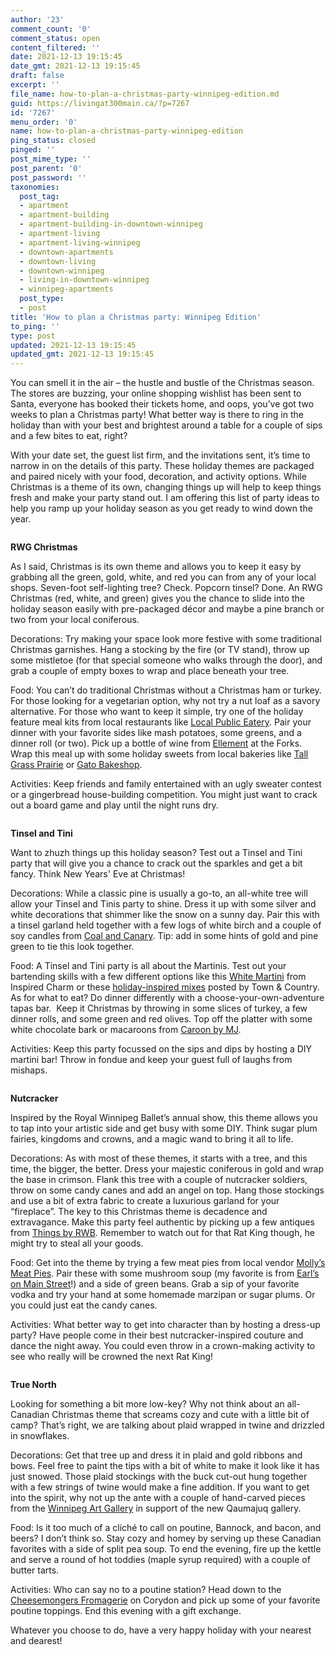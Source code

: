 ```yaml
---
author: '23'
comment_count: '0'
comment_status: open
content_filtered: ''
date: 2021-12-13 19:15:45
date_gmt: 2021-12-13 19:15:45
draft: false
excerpt: ''
file_name: how-to-plan-a-christmas-party-winnipeg-edition.md
guid: https://livingat300main.ca/?p=7267
id: '7267'
menu_order: '0'
name: how-to-plan-a-christmas-party-winnipeg-edition
ping_status: closed
pinged: ''
post_mime_type: ''
post_parent: '0'
post_password: ''
taxonomies:
  post_tag:
  - apartment
  - apartment-building
  - apartment-building-in-downtown-winnipeg
  - apartment-living
  - apartment-living-winnipeg
  - downtown-apartments
  - downtown-living
  - downtown-winnipeg
  - living-in-downtown-winnipeg
  - winnipeg-apartments
  post_type:
  - post
title: 'How to plan a Christmas party: Winnipeg Edition'
to_ping: ''
type: post
updated: 2021-12-13 19:15:45
updated_gmt: 2021-12-13 19:15:45
---
```

<!-- wp:paragraph -->
<p>You can smell it in the air – the hustle and bustle of the Christmas season. The stores are buzzing, your online shopping wishlist has been sent to Santa, everyone has booked their tickets home, and oops, you’ve got two weeks to plan a Christmas party! What better way is there to ring in the holiday than with your best and brightest around a table for a couple of sips and a few bites to eat, right?</p>
<!-- /wp:paragraph -->

<!-- wp:paragraph -->
<p>With your date set, the guest list firm, and the invitations sent, it’s time to narrow in on the details of this party. These holiday themes are packaged and paired nicely with your food, decoration, and activity options. While Christmas is a theme of its own, changing things up will help to keep things fresh and make your party stand out. I am offering this list of party ideas to help you ramp up your holiday season as you get ready to wind down the year.</p>
<!-- /wp:paragraph -->

<!-- wp:image {"id":7268,"sizeSlug":"large","linkDestination":"none"} -->
<figure class="wp-block-image size-large"><img src="https://livingat300main.ca/wp-content/uploads/2021/12/Xmasparty1-1024x744.jpg" alt="" class="wp-image-7268"/></figure>
<!-- /wp:image -->

<!-- wp:paragraph -->
<p><strong>RWG Christmas</strong></p>
<!-- /wp:paragraph -->

<!-- wp:paragraph -->
<p>As I said, Christmas is its own theme and allows you to keep it easy by grabbing all the green, gold, white, and red you can from any of your local shops. Seven-foot self-lighting tree? Check. Popcorn tinsel? Done. An RWG Christmas (red, white, and green) gives you the chance to slide into the holiday season easily with pre-packaged décor and maybe a pine branch or two from your local coniferous.</p>
<!-- /wp:paragraph -->

<!-- wp:paragraph -->
<p>Decorations: Try making your space look more festive with some traditional Christmas garnishes. Hang a stocking by the fire (or TV stand), throw up some mistletoe (for that special someone who walks through the door), and grab a couple of empty boxes to wrap and place beneath your tree.</p>
<!-- /wp:paragraph -->

<!-- wp:paragraph -->
<p>Food: You can’t do traditional Christmas without a Christmas ham or turkey. For those looking for a vegetarian option, why not try a nut loaf as a savory alternative. For those who want to keep it simple, try one of the holiday feature meal kits from local restaurants like <a href="https://localpubliceatery.com/" target="_blank" rel="noreferrer noopener nofollow">Local Public Eatery</a>. Pair your dinner with your favorite sides like mash potatoes, some greens, and a dinner roll (or two). Pick up a bottle of wine from <a href="https://www.ellementwine.ca/" target="_blank" rel="noreferrer noopener nofollow">Ellement</a> at the Forks. Wrap this meal up with some holiday sweets from local bakeries like <a href="https://tallgrassbakery.ca/" target="_blank" rel="noreferrer noopener nofollow">Tall Grass Prairie</a> or <a href="https://www.xn--gtowpg-wta.com/" target="_blank" rel="noreferrer noopener nofollow">Gato Bakeshop</a>.</p>
<!-- /wp:paragraph -->

<!-- wp:paragraph -->
<p>Activities: Keep friends and family entertained with an ugly sweater contest or a gingerbread house-building competition. You might just want to crack out a board game and play until the night runs dry. &nbsp;</p>
<!-- /wp:paragraph -->

<!-- wp:image {"id":7269,"sizeSlug":"large","linkDestination":"none"} -->
<figure class="wp-block-image size-large"><img src="https://livingat300main.ca/wp-content/uploads/2021/12/Xmasparty2-1024x744.jpg" alt="" class="wp-image-7269"/></figure>
<!-- /wp:image -->

<!-- wp:paragraph -->
<p><strong>Tinsel and Tini</strong></p>
<!-- /wp:paragraph -->

<!-- wp:paragraph -->
<p>Want to zhuzh things up this holiday season? Test out a Tinsel and Tini party that will give you a chance to crack out the sparkles and get a bit fancy. Think New Years' Eve at Christmas!</p>
<!-- /wp:paragraph -->

<!-- wp:paragraph -->
<p>Decorations: While a classic pine is usually a go-to, an all-white tree will allow your Tinsel and Tinis party to shine. Dress it up with some silver and white decorations that shimmer like the snow on a sunny day. Pair this with a tinsel garland held together with a few logs of white birch and a couple of soy candles from <a href="https://www.coalandcanary.com/" target="_blank" rel="noreferrer noopener nofollow">Coal and Canary</a>. Tip: add in some hints of gold and pine green to tie this look together.</p>
<!-- /wp:paragraph -->

<!-- wp:paragraph -->
<p>Food: A Tinsel and Tini party is all about the Martinis. Test out your bartending skills with a few different options like this <a href="https://inspiredbycharm.com/white-christmas-martini/" target="_blank" rel="noreferrer noopener nofollow">White Martini</a> from Inspired Charm or these <a href="https://www.townandcountrymag.com/leisure/drinks/g2881/christmas-martinis/" target="_blank" rel="noreferrer noopener nofollow">holiday-inspired mixes</a> posted by Town &amp; Country. As for what to eat? Do dinner differently with a choose-your-own-adventure tapas bar. &nbsp;Keep it Christmas by throwing in some slices of turkey, a few dinner rolls, and some green and red olives. Top off the platter with some white chocolate bark or macaroons from <a href="https://www.caroonbymj.com/" target="_blank" rel="noreferrer noopener nofollow">Caroon by MJ</a>.</p>
<!-- /wp:paragraph -->

<!-- wp:paragraph -->
<p>Activities: Keep this party focussed on the sips and dips by hosting a DIY martini bar! Throw in fondue and keep your guest full of laughs from mishaps.</p>
<!-- /wp:paragraph -->

<!-- wp:image {"id":7270,"sizeSlug":"large","linkDestination":"none"} -->
<figure class="wp-block-image size-large"><img src="https://livingat300main.ca/wp-content/uploads/2021/12/Xmasparty3-1024x744.jpg" alt="" class="wp-image-7270"/></figure>
<!-- /wp:image -->

<!-- wp:paragraph -->
<p><strong>Nutcracker</strong></p>
<!-- /wp:paragraph -->

<!-- wp:paragraph -->
<p>Inspired by the Royal Winnipeg Ballet’s annual show, this theme allows you to tap into your artistic side and get busy with some DIY. Think sugar plum fairies, kingdoms and crowns, and a magic wand to bring it all to life.</p>
<!-- /wp:paragraph -->

<!-- wp:paragraph -->
<p>Decorations: As with most of these themes, it starts with a tree, and this time, the bigger, the better. Dress your majestic coniferous in gold and wrap the base in crimson. Flank this tree with a couple of nutcracker soldiers, throw on some candy canes and add an angel on top. Hang those stockings and use a bit of extra fabric to create a luxurious garland for your “fireplace”. The key to this Christmas theme is decadence and extravagance. Make this party feel authentic by picking up a few antiques from <a href="https://www.thingsforrwb.com/?fbclid=IwAR0S4bGw8NmQXGkstmSPZXXLDCqKBrsirUodsSPo1lgxDmtvcWvomNqOR28" target="_blank" rel="noreferrer noopener nofollow">Things by RWB</a>. Remember to watch out for that Rat King though, he might try to steal all your goods.</p>
<!-- /wp:paragraph -->

<!-- wp:paragraph -->
<p>Food: Get into the theme by trying a few meat pies from local vendor <a href="http://www.mollysmeatpies.com/" target="_blank" rel="noreferrer noopener nofollow">Molly’s Meat Pies</a>. Pair these with some mushroom soup (my favorite is from <a href="https://earls.ca/locations/main-street/" target="_blank" rel="noreferrer noopener nofollow">Earl’s on Main Street</a>!) and a side of green beans. Grab a sip of your favorite vodka and try your hand at some homemade marzipan or sugar plums. Or you could just eat the candy canes.</p>
<!-- /wp:paragraph -->

<!-- wp:paragraph -->
<p>Activities: What better way to get into character than by hosting a dress-up party? Have people come in their best nutcracker-inspired couture and dance the night away. You could even throw in a crown-making activity to see who really will be crowned the next Rat King!</p>
<!-- /wp:paragraph -->

<!-- wp:image {"id":7272,"sizeSlug":"large","linkDestination":"none"} -->
<figure class="wp-block-image size-large"><img src="https://livingat300main.ca/wp-content/uploads/2021/12/Xmasparty4-1-1024x744.jpg" alt="" class="wp-image-7272"/></figure>
<!-- /wp:image -->

<!-- wp:paragraph -->
<p><strong>True North</strong></p>
<!-- /wp:paragraph -->

<!-- wp:paragraph -->
<p>Looking for something a bit more low-key? Why not think about an all-Canadian Christmas theme that screams cozy and cute with a little bit of camp? That’s right, we are talking about plaid wrapped in twine and drizzled in snowflakes.</p>
<!-- /wp:paragraph -->

<!-- wp:paragraph -->
<p>Decorations: Get that tree up and dress it in plaid and gold ribbons and bows. Feel free to paint the tips with a bit of white to make it look like it has just snowed. Those plaid stockings with the buck cut-out hung together with a few strings of twine would make a fine addition. If you want to get into the spirit, why not up the ante with a couple of hand-carved pieces from the <a href="https://www.wag.ca/qaumajuq/" target="_blank" rel="noreferrer noopener nofollow">Winnipeg Art Gallery</a> in support of the new Qaumajuq gallery.</p>
<!-- /wp:paragraph -->

<!-- wp:paragraph -->
<p>Food: Is it too much of a cliché to call on poutine, Bannock, and bacon, and beers? I don’t think so. Stay cozy and homey by serving up these Canadian favorites with a side of split pea soup. To end the evening, fire up the kettle and serve a round of hot toddies (maple syrup required) with a couple of butter tarts.</p>
<!-- /wp:paragraph -->

<!-- wp:paragraph -->
<p>Activities: Who can say no to a poutine station? Head down to the <a href="https://thecheesemongers.ca/" target="_blank" rel="noreferrer noopener nofollow">Cheesemongers Fromagerie</a> on Corydon and pick up some of your favorite poutine toppings. End this evening with a gift exchange.</p>
<!-- /wp:paragraph -->

<!-- wp:paragraph -->
<p>Whatever you choose to do, have a very happy holiday with your nearest and dearest!</p>
<!-- /wp:paragraph -->